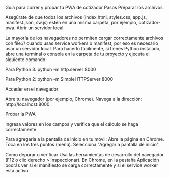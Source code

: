 Guía para correr y probar tu PWA de cotizador
Pasos
Preparar los archivos

Asegúrate de que todos los archivos (index.html, styles.css, app.js, manifest.json, sw.js) estén en una misma carpeta, por ejemplo, cotizador-pwa.
Abrir un servidor local

La mayoría de los navegadores no permiten cargar correctamente archivos con file:// cuando usas service workers o manifest, por eso es necesario usar un servidor local.
Para hacerlo fácilmente, si tienes Python instalado, abre una terminal o consola en la carpeta de tu proyecto y ejecuta el siguiente comando:

Para Python 3:
python -m http.server 8000

Para Python 2:
python -m SimpleHTTPServer 8000

Acceder en el navegador

Abre tu navegador (por ejemplo, Chrome).
Navega a la dirección:
http://localhost:8000

Probar la PWA

Ingresa valores en los campos y verifica que el cálculo se haga correctamente.

Para agregarla a la pantalla de inicio en tu móvil:
    Abre la página en Chrome.
    Toca en los tres puntos (menú).
    Selecciona "Agregar a pantalla de inicio".

Como depurar o verificar
    Usa las herramientas de desarrollo del navegador (F12 o clic derecho > Inspeccionar).
    En Chrome, en la pestaña Aplicación podrás ver si el manifiesto se carga correctamente y si el service worker está activo.
